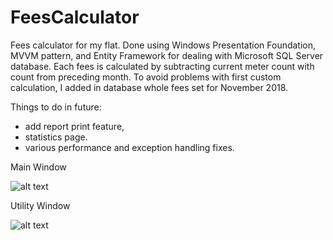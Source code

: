 # FeesCalculator
Fees calculator for my flat. Done using Windows Presentation Foundation, MVVM pattern, and Entity Framework for dealing with Microsoft SQL Server database. Each fees is calculated by subtracting current meter count with count from preceding month. To avoid problems with first custom calculation, I added in database whole fees set for November 2018. 

Things to do in future:
- add report print feature,
- statistics page.
- various performance and exception handling fixes.

Main Window

![alt text](https://i.imgur.com/qWb74L2.png)

Utility Window

![alt text](https://i.imgur.com/Sl3BC0G.png)
